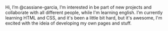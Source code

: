 Hi, I’m @cassiane-garcia, I’m interested in be part of new projects and collaborate with all different people, while I'm learning english.
I’m currently learning HTML and CSS, and it's been a little bit hard, but it's awesome, I'm excited with the ideia of developing my own pages and stuff.

<!---
cassiane-garcia/cassiane-garcia is a ✨ special ✨ repository because its `README.md` (this file) appears on your GitHub profile.
You can click the Preview link to take a look at your changes.
--->
